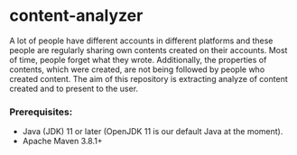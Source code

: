 # content-analyzer

A lot of people have different accounts in different platforms and these people are regularly sharing own contents created on their accounts. Most of time, people forget what they wrote. Additionally, the properties of contents, which were created, are not being followed by people who created content. The aim of this repository is extracting analyze of content created and to present to the user.
 

### Prerequisites:
 - Java (JDK) 11 or later (OpenJDK 11 is our default Java at the moment).
 - Apache Maven 3.8.1+

 
